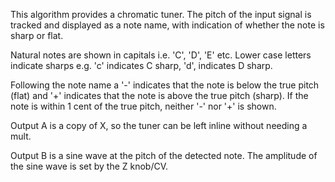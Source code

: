 
This algorithm provides a chromatic tuner. The pitch of the input signal is tracked and displayed as a note name, with
indication of whether the note is sharp or flat.

Natural notes are shown in capitals i.e. 'C', 'D', 'E' etc. Lower case letters indicate sharps e.g. 'c' indicates C
sharp, 'd', indicates D sharp.

Following the note name a '-' indicates that the note is below the true pitch (flat) and '+' indicates that the note is
above the true pitch
(sharp). If the note is within 1 cent of the true pitch, neither '-' nor
'+' is shown.

Output A is a copy of X, so the tuner can be left inline without needing a mult.

Output B is a sine wave at the pitch of the detected note. The amplitude of the sine wave is set by the Z knob/CV.

